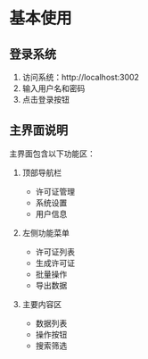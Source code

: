 # 基本使用

## 登录系统

1. 访问系统：http://localhost:3002
2. 输入用户名和密码
3. 点击登录按钮

## 主界面说明

主界面包含以下功能区：

1. 顶部导航栏
   - 许可证管理
   - 系统设置
   - 用户信息

2. 左侧功能菜单
   - 许可证列表
   - 生成许可证
   - 批量操作
   - 导出数据

3. 主要内容区
   - 数据列表
   - 操作按钮
   - 搜索筛选 